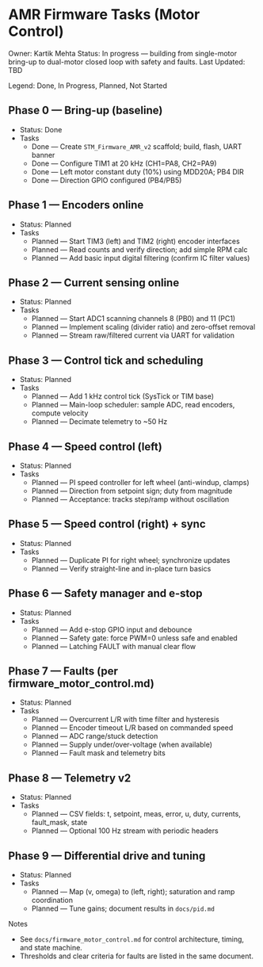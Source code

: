 # AMR Firmware Tasks (Motor Control)

Owner: Kartik Mehta
Status: In progress — building from single-motor bring-up to dual-motor closed loop with safety and faults.
Last Updated: TBD

Legend: Done, In Progress, Planned, Not Started

## Phase 0 — Bring-up (baseline)
- Status: Done
- Tasks
  - Done — Create `STM_Firmware_AMR_v2` scaffold; build, flash, UART banner
  - Done — Configure TIM1 at 20 kHz (CH1=PA8, CH2=PA9)
  - Done — Left motor constant duty (10%) using MDD20A; PB4 DIR
  - Done — Direction GPIO configured (PB4/PB5)

## Phase 1 — Encoders online
- Status: Planned
- Tasks
  - Planned — Start TIM3 (left) and TIM2 (right) encoder interfaces
  - Planned — Read counts and verify direction; add simple RPM calc
  - Planned — Add basic input digital filtering (confirm IC filter values)

## Phase 2 — Current sensing online
- Status: Planned
- Tasks
  - Planned — Start ADC1 scanning channels 8 (PB0) and 11 (PC1)
  - Planned — Implement scaling (divider ratio) and zero-offset removal
  - Planned — Stream raw/filtered current via UART for validation

## Phase 3 — Control tick and scheduling
- Status: Planned
- Tasks
  - Planned — Add 1 kHz control tick (SysTick or TIM base)
  - Planned — Main-loop scheduler: sample ADC, read encoders, compute velocity
  - Planned — Decimate telemetry to ~50 Hz

## Phase 4 — Speed control (left)
- Status: Planned
- Tasks
  - Planned — PI speed controller for left wheel (anti-windup, clamps)
  - Planned — Direction from setpoint sign; duty from magnitude
  - Planned — Acceptance: tracks step/ramp without oscillation

## Phase 5 — Speed control (right) + sync
- Status: Planned
- Tasks
  - Planned — Duplicate PI for right wheel; synchronize updates
  - Planned — Verify straight-line and in-place turn basics

## Phase 6 — Safety manager and e-stop
- Status: Planned
- Tasks
  - Planned — Add e-stop GPIO input and debounce
  - Planned — Safety gate: force PWM=0 unless safe and enabled
  - Planned — Latching FAULT with manual clear flow

## Phase 7 — Faults (per firmware_motor_control.md)
- Status: Planned
- Tasks
  - Planned — Overcurrent L/R with time filter and hysteresis
  - Planned — Encoder timeout L/R based on commanded speed
  - Planned — ADC range/stuck detection
  - Planned — Supply under/over-voltage (when available)
  - Planned — Fault mask and telemetry bits

## Phase 8 — Telemetry v2
- Status: Planned
- Tasks
  - Planned — CSV fields: t, setpoint, meas, error, u, duty, currents, fault_mask, state
  - Planned — Optional 100 Hz stream with periodic headers

## Phase 9 — Differential drive and tuning
- Status: Planned
- Tasks
  - Planned — Map (v, omega) to (left, right); saturation and ramp coordination
  - Planned — Tune gains; document results in `docs/pid.md`

Notes
- See `docs/firmware_motor_control.md` for control architecture, timing, and state machine.
- Thresholds and clear criteria for faults are listed in the same document.
